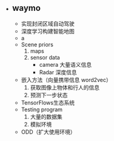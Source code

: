 - ## waymo
	- 实现封闭区域自动驾驶
	- 深度学习构建智能地图
	- a
	- Scene priors
		1. maps
		2. sensor data
			- camera 大量语义信息
			- Radar 深度信息
	- 嵌入方法（向量携带信息 word2vec）
		1. 获取图像上物体和行人的信息
		2. 预测下一步状态
	- TensorFlows生态系统
	- Testing program
		1. 大量的数据集
		2. 模拟环境
	- ODD（扩大使用环境）
<!--stackedit_data:
eyJoaXN0b3J5IjpbNTUzNTkxNjEyLDE1MzE0NDY0MTksMTY5Nj
Q1NDg4Ml19
-->